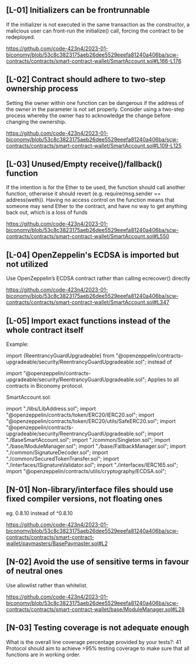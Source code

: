 ## [L-01] Initializers can be frontrunnable
If the initializer is not executed in the same transaction as the constructor, a malicious user can front-run the initialize() call, forcing the contract to be redeployed.

https://github.com/code-423n4/2023-01-biconomy/blob/53c8c3823175aeb26dee5529eeefa81240a406ba/scw-contracts/contracts/smart-contract-wallet/SmartAccount.sol#L166-L176

## [L-02] Contract should adhere to two-step ownership process
Setting the owner within one function can be dangerous if the address of the owner in the parameter is not set properly. Consider using a two-step process whereby the owner has to acknowledge the change before changing the ownership.

https://github.com/code-423n4/2023-01-biconomy/blob/53c8c3823175aeb26dee5529eeefa81240a406ba/scw-contracts/contracts/smart-contract-wallet/SmartAccount.sol#L109-L125

## [L-03] Unused/Empty receive()/fallback() function
If the intention is for the Ether to be used, the function should call another function, otherwise it should revert (e.g. require(msg.sender == address(weth)). Having no access control on the function means that someone may send Ether to the contract, and have no way to get anything back out, which is a loss of funds

https://github.com/code-423n4/2023-01-biconomy/blob/53c8c3823175aeb26dee5529eeefa81240a406ba/scw-contracts/contracts/smart-contract-wallet/SmartAccount.sol#L550

## [L-04] OpenZeppelin's ECDSA is imported but not utilized
Use OpenZeppelin’s ECDSA contract rather than calling ecrecover() directly

https://github.com/code-423n4/2023-01-biconomy/blob/53c8c3823175aeb26dee5529eeefa81240a406ba/scw-contracts/contracts/smart-contract-wallet/SmartAccount.sol#L347

## [L-05] Import exact functions instead of the whole contract itself
Example:

import {ReentrancyGuardUpgradeable} from "@openzeppelin/contracts-upgradeable/security/ReentrancyGuardUpgradeable.sol";
instead of

import "@openzeppelin/contracts-upgradeable/security/ReentrancyGuardUpgradeable.sol";
Applies to all contracts in Biconomy protocol.

SmartAccount.sol:

import "./libs/LibAddress.sol";
import "@openzeppelin/contracts/token/ERC20/IERC20.sol";
import "@openzeppelin/contracts/token/ERC20/utils/SafeERC20.sol";
import "@openzeppelin/contracts-upgradeable/security/ReentrancyGuardUpgradeable.sol";
import "./BaseSmartAccount.sol";
import "./common/Singleton.sol";
import "./base/ModuleManager.sol";
import "./base/FallbackManager.sol";
import "./common/SignatureDecoder.sol";
import "./common/SecuredTokenTransfer.sol";
import "./interfaces/ISignatureValidator.sol";
import "./interfaces/IERC165.sol";
import "@openzeppelin/contracts/utils/cryptography/ECDSA.sol";
## [N-01] Non-library/interface files should use fixed compiler versions, not floating ones
eg. 0.8.10 instead of ^0.8.10

https://github.com/code-423n4/2023-01-biconomy/blob/53c8c3823175aeb26dee5529eeefa81240a406ba/scw-contracts/contracts/smart-contract-wallet/paymasters/BasePaymaster.sol#L2

## [N-02] Avoid the use of sensitive terms in favour of neutral ones
Use allowlist rather than whitelist.

https://github.com/code-423n4/2023-01-biconomy/blob/53c8c3823175aeb26dee5529eeefa81240a406ba/scw-contracts/contracts/smart-contract-wallet/base/ModuleManager.sol#L28

## [N-03] Testing coverage is not adequate enough
 What is the overall line coverage percentage provided by your tests?:  41
Protocol should aim to achieve >95% testing coverage to make sure that all functions are in working order.